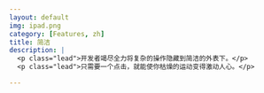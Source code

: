 ```yaml
---
layout: default
img: ipad.png
category: [Features, zh]
title: 简洁
description: |
  <p class="lead">开发者竭尽全力将复杂的操作隐藏到简洁的外表下。</p>
  <p class="lead">只需要一个点击，就能使你枯燥的运动变得激动人心。</p>

---
```

